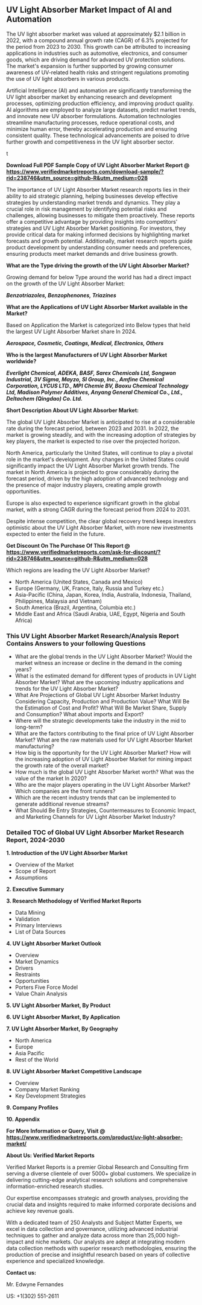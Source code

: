 <h2>UV Light Absorber Market Impact of AI and Automation</h2><p>The UV light absorber market was valued at approximately $2.1 billion in 2022, with a compound annual growth rate (CAGR) of 6.3% projected for the period from 2023 to 2030. This growth can be attributed to increasing applications in industries such as automotive, electronics, and consumer goods, which are driving demand for advanced UV protection solutions. The market's expansion is further supported by growing consumer awareness of UV-related health risks and stringent regulations promoting the use of UV light absorbers in various products.</p><p>Artificial Intelligence (AI) and automation are significantly transforming the UV light absorber market by enhancing research and development processes, optimizing production efficiency, and improving product quality. AI algorithms are employed to analyze large datasets, predict market trends, and innovate new UV absorber formulations. Automation technologies streamline manufacturing processes, reduce operational costs, and minimize human error, thereby accelerating production and ensuring consistent quality. These technological advancements are poised to drive further growth and competitiveness in the UV light absorber sector.</p>t</p><p id="" class=""><strong>Download Full PDF Sample Copy of UV Light Absorber Market Report @ <a href="https://www.verifiedmarketreports.com/download-sample/?rid=238746&utm_source=github-R&utm_medium=028" target="_blank">https://www.verifiedmarketreports.com/download-sample/?rid=238746&utm_source=github-R&utm_medium=028</a></strong></p><p>The importance of&nbsp;UV Light Absorber Market research reports lies in their ability to aid strategic planning, helping businesses develop effective strategies by understanding market trends and dynamics. They play a crucial role in risk management by identifying potential risks and challenges, allowing businesses to mitigate them proactively. These reports offer a competitive advantage by providing insights into competitors' strategies and UV Light Absorber Market positioning. For investors, they provide critical data for making informed decisions by highlighting market forecasts and growth potential. Additionally, market research reports guide product development by understanding consumer needs and preferences, ensuring products meet market demands and drive business growth.</p><p><strong>What are the&nbsp;Type driving the growth of the UV Light Absorber Market?</strong></p><p id="" class="">Growing demand for below Type around the world has had a direct impact on the growth of the UV Light Absorber Market:</p><em><strong>Benzotriazoles, Benzophenones, Triazines</strong></em></p><strong>What are the&nbsp;Applications&nbsp;of UV Light Absorber Market available in the Market?</strong></p><p id="" class="">Based on Application the Market is categorized into Below types that held the largest UV Light Absorber Market share In 2024.</p><em><strong>Aerospace, Cosmetic, Coatings, Medical, Electronics, Others</strong></em></p><strong>Who is the largest Manufacturers of UV Light Absorber Market worldwide?</strong></p><p><em><strong>Everlight Chemical, ADEKA, BASF, Sarex Chemicals Ltd, Songwon Industrial, 3V Sigma, Mayzo, SI Group, Inc., Amfine Chemical Corporation, LYCUS LTD., MPI Chemie BV, Baoxu Chemical Technology Ltd, Madison Polymer Additives, Anyang General Chemical Co., Ltd., Deltachem (Qingdao) Co. Ltd.</strong></em></p><p id="" class=""><strong>Short Description About UV Light Absorber Market:</strong></p><p>The global UV Light Absorber Market is anticipated to rise at a considerable rate during the forecast period, between 2023 and 2031. In 2022, the market is growing steadily, and with the increasing adoption of strategies by key players, the market is expected to rise over the projected horizon.</p><p>North America, particularly the United States, will continue to play a pivotal role in the market's development. Any changes in the United States could significantly impact the UV Light Absorber Market growth trends. The market in North America is projected to grow considerably during the forecast period, driven by the high adoption of advanced technology and the presence of major industry players, creating ample growth opportunities.</p><p>Europe is also expected to experience significant growth in the global market, with a strong CAGR during the forecast period from 2024 to 2031.</p><p>Despite intense competition, the clear global recovery trend keeps investors optimistic about the UV Light Absorber Market, with more new investments expected to enter the field in the future.</p><p id="" class=""><strong>Get Discount On The Purchase Of This Report @ <a href="https://www.verifiedmarketreports.com/ask-for-discount/?rid=238746&utm_source=github-R&utm_medium=028" target="_blank">https://www.verifiedmarketreports.com/ask-for-discount/?rid=238746&utm_source=github-R&utm_medium=028</a></strong></p>Which regions are leading the UV Light Absorber Market?</p><ul><li>North America (United States, Canada and Mexico)</li><li>Europe (Germany, UK, France, Italy, Russia and Turkey etc.)</li><li>Asia-Pacific (China, Japan, Korea, India, Australia, Indonesia, Thailand, Philippines, Malaysia and Vietnam)</li><li>South America (Brazil, Argentina, Columbia etc.)</li><li>Middle East and Africa (Saudi Arabia, UAE, Egypt, Nigeria and South Africa)</li></ul><h3 id="" class="">This UV Light Absorber Market Research/Analysis Report Contains Answers to your following Questions</h3><ul><li>What are the global trends in the UV Light Absorber Market? Would the market witness an increase or decline in the demand in the coming years?</li><li>What is the estimated demand for different types of products in UV Light Absorber Market? What are the upcoming industry applications and trends for the UV Light Absorber Market?</li><li>What Are Projections of Global UV Light Absorber Market Industry Considering Capacity, Production and Production Value? What Will Be the Estimation of Cost and Profit? What Will Be Market Share, Supply and Consumption? What about imports and Export?</li><li>Where will the strategic developments take the industry in the mid to long-term?</li><li>What are the factors contributing to the final price of UV Light Absorber Market? What are the raw materials used for UV Light Absorber Market manufacturing?</li><li>How big is the opportunity for the UV Light Absorber Market? How will the increasing adoption of UV Light Absorber Market for mining impact the growth rate of the overall market?</li><li>How much is the global UV Light Absorber Market worth? What was the value of the market In 2020?</li><li>Who are the major players operating in the UV Light Absorber Market? Which companies are the front runners?</li><li>Which are the recent industry trends that can be implemented to generate additional revenue streams?</li><li>What Should Be Entry Strategies, Countermeasures to Economic Impact, and Marketing Channels for UV Light Absorber Market Industry?</li></ul><h3 id="" class="">Detailed TOC of Global UV Light Absorber Market Research Report, 2024-2030</h3><p id="" class=""><strong>1. Introduction of the UV Light Absorber Market</strong></p><ul><li>Overview of the Market</li><li>Scope of Report</li><li>Assumptions</li></ul><p id="" class=""><strong>2. Executive Summary</strong></p><p id="" class=""><strong>3. Research Methodology of Verified Market Reports</strong></p><ul><li>Data Mining</li><li>Validation</li><li>Primary Interviews</li><li>List of Data Sources</li></ul><p id="" class=""><strong>4. UV Light Absorber Market Outlook</strong></p><ul><li>Overview</li><li>Market Dynamics</li><li>Drivers</li><li>Restraints</li><li>Opportunities</li><li>Porters Five Force Model</li><li>Value Chain Analysis</li></ul><p id="" class=""><strong>5. UV Light Absorber Market, By Product</strong></p><p id="" class=""><strong>6. UV Light Absorber Market, By Application</strong></p><p id="" class=""><strong>7. UV Light Absorber Market, By Geography</strong></p><ul><li>North America</li><li>Europe</li><li>Asia Pacific</li><li>Rest of the World</li></ul><p id="" class=""><strong>8. UV Light Absorber Market Competitive Landscape</strong></p><ul><li>Overview</li><li>Company Market Ranking</li><li>Key Development Strategies</li></ul><p id="" class=""><strong>9. Company Profiles</strong></p><p id="" class=""><strong>10. Appendix</strong></p><p id="" class=""><strong>For More Information or Query, Visit @ <a href="https://www.verifiedmarketreports.com/product/uv-light-absorber-market/" target="_blank">https://www.verifiedmarketreports.com/product/uv-light-absorber-market/</a></strong></p><p id="" class=""><strong>About Us: Verified Market Reports</strong></p><p id="" class="">Verified Market Reports is a premier Global Research and Consulting firm serving a diverse clientele of over 5000+ global customers. We specialize in delivering cutting-edge analytical research solutions and comprehensive information-enriched research studies.</p><p id="" class="">Our expertise encompasses strategic and growth analyses, providing the crucial data and insights required to make informed corporate decisions and achieve key revenue goals.</p><p id="" class="">With a dedicated team of 250 Analysts and Subject Matter Experts, we excel in data collection and governance, utilizing advanced industrial techniques to gather and analyze data across more than 25,000 high-impact and niche markets. Our analysts are adept at integrating modern data collection methods with superior research methodologies, ensuring the production of precise and insightful research based on years of collective experience and specialized knowledge.</p><p id="" class=""><strong>Contact us:</strong></p><p id="" class="">Mr. Edwyne Fernandes</p><p id="" class="">US: +1(302) 551-2611</p>